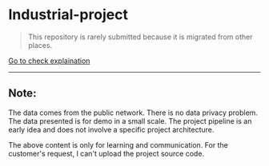 # Industrial-project
> This repository is rarely submitted because it is migrated from other places.

[Go to check explaination](https://github.com/cMinzel-Z/Submit-explanation)
***
## Note:
The data comes from the public network. There is no data privacy problem. The data presented is for demo in a small scale. The project pipeline is an early idea and does not involve a specific project architecture.

The above content is only for learning and communication. For the customer's request, I can't upload the project source code.
